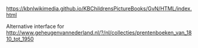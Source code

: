 https://kbnlwikimedia.github.io/KBChildrensPictureBooks/GvN/HTML/index.html

Alternative interface for http://www.geheugenvannederland.nl/?/nl/collecties/prentenboeken_van_1810_tot_1950

